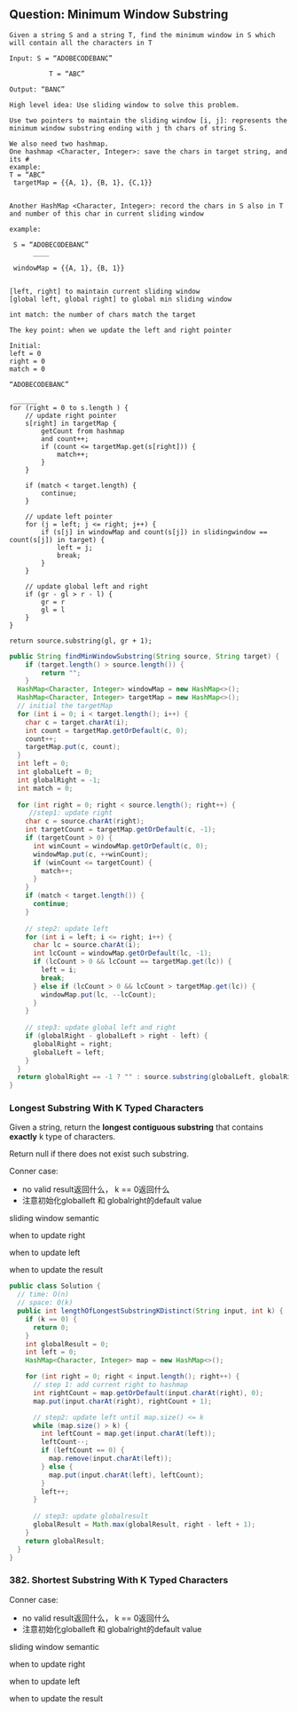 ## Question: Minimum Window Substring

```
Given a string S and a string T, find the minimum window in S which will contain all the characters in T

Input: S = “ADOBECODEBANC”

          T = “ABC”

Output: “BANC”
```



```
High level idea: Use sliding window to solve this problem.

Use two pointers to maintain the sliding window [i, j]: represents the minimum window substring ending with j th chars of string S.

We also need two hashmap.
One hashmap <Character, Integer>: save the chars in target string, and its #
example:
T = “ABC”
 targetMap = {{A, 1}, {B, 1}, {C,1}}
 
 
Another HashMap <Character, Integer>: record the chars in S also in T and number of this char in current sliding window

example:

 S = “ADOBECODEBANC”
      ____
 
 windowMap = {{A, 1}, {B, 1}}
 
 
[left, right] to maintain current sliding window
[global left, global right] to global min sliding window

int match: the number of chars match the target

The key point: when we update the left and right pointer

Initial:
left = 0
right = 0
match = 0

“ADOBECODEBANC”

 ______
for (right = 0 to s.length ) {
	// update right pointer
	s[right] in targetMap {
		getCount from hashmap
		and count++;
		if (count <= targetMap.get(s[right])) {
			match++;
		}
	}
	
	if (match < target.length) {
		continue;
	}
	
	// update left pointer
	for (j = left; j <= right; j++) {
		if (s[j] in windowMap and count(s[j]) in slidingwindow == count(s[j]) in target) {
			left = j;
			break;
		}
	}
	
	// update global left and right
	if (gr - gl > r - l) {
		gr = r
		gl = l
	}
}

return source.substring(gl, gr + 1);
```



```java
public String findMinWindowSubstring(String source, String target) {
	if (target.length() > source.length()) {
		return "";
	}
  HashMap<Character, Integer> windowMap = new HashMap<>();
  HashMap<Character, Integer> targetMap = new HashMap<>();
  // initial the targetMap
  for (int i = 0; i < target.length(); i++) {
    char c = target.charAt(i);
    int count = targetMap.getOrDefault(c, 0);
    count++;
    targetMap.put(c, count);
  }
  int left = 0;
  int globalLeft = 0;
  int globalRight = -1;
  int match = 0;
  
  for (int right = 0; right < source.length(); right++) {
     //step1: update right
   	char c = source.charAt(right);
    int targetCount = targetMap.getOrDefault(c, -1);
    if (targetCount > 0) {
      int winCount = windowMap.getOrDefault(c, 0);
      windowMap.put(c, ++winCount);
      if (winCount <= targetCount) {
        match++;
      }
    }
    if (match < target.length()) {
      continue;
    }
    
    // step2: update left
    for (int i = left; i <= right; i++) {
      char lc = source.charAt(i);
      int lcCount = windowMap.getOrDefault(lc, -1);
      if (lcCount > 0 && lcCount == targetMap.get(lc)) {
        left = i;
        break;
      } else if (lcCount > 0 && lcCount > targetMap.get(lc)) {
        windowMap.put(lc, --lcCount);
      }
    }
    
    // step3: update global left and right
    if (globalRight - globalLeft > right - left) {
      globalRight = right;
      globalLeft = left;
    } 
  }
  return globalRight == -1 ? "" : source.substring(globalLeft, globalRight + 1);
}
```

### Longest Substring With K Typed Characters

Given a string, return the **longest contiguous substring** that contains **exactly** k type of characters.

Return null if there does not exist such substring.

Conner case: 

- no valid result返回什么， k == 0返回什么
- 注意初始化globalleft 和 globalright的default value

sliding window semantic

when to update right

when to update left

when to update the result

```java
public class Solution {
  // time: O(n)
  // space: O(k)
  public int lengthOfLongestSubstringKDistinct(String input, int k) {
    if (k == 0) {
      return 0;
    }
    int globalResult = 0;
    int left = 0;
    HashMap<Character, Integer> map = new HashMap<>();

    for (int right = 0; right < input.length(); right++) {
      // step 1: add current right to hashmap
      int rightCount = map.getOrDefault(input.charAt(right), 0);
      map.put(input.charAt(right), rightCount + 1);

      // step2: update left until map.size() <= k
      while (map.size() > k) {
        int leftCount = map.get(input.charAt(left));
        leftCount--;
        if (leftCount == 0) {
          map.remove(input.charAt(left));
        } else {
          map.put(input.charAt(left), leftCount);
        }
        left++;
      }
      
      // step3: update globalresult
      globalResult = Math.max(globalResult, right - left + 1);
    }
    return globalResult;
  }
}
```



### 382. Shortest Substring With K Typed Characters

Conner case: 

- no valid result返回什么， k == 0返回什么
- 注意初始化globalleft 和 globalright的default value

sliding window semantic

when to update right

when to update left

when to update the result